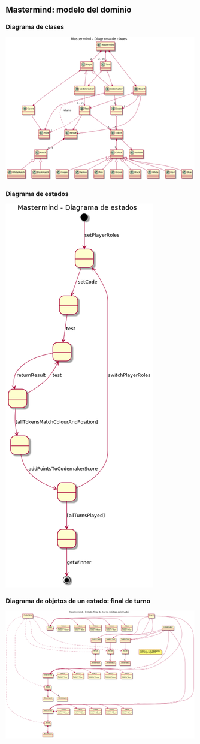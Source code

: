 Mastermind: modelo del dominio
----

### Diagrama de clases
![Clases](img/classes.png)

### Diagrama de estados
![Estados](img/states.png)

### Diagrama de objetos de un estado: final de turno
![Estado final turno](img/state-endturn.png)